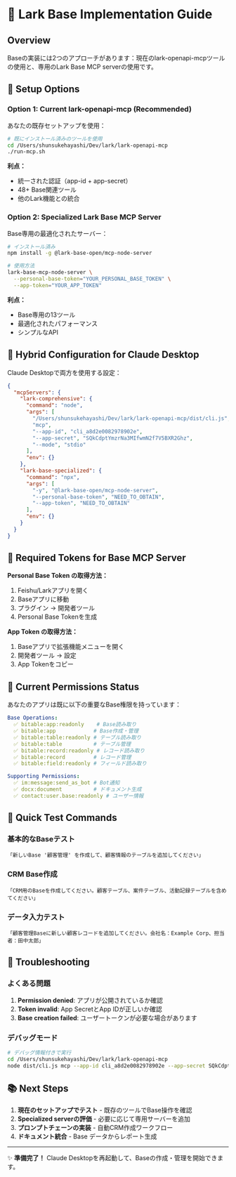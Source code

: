 # 🚀 Lark Base Implementation Guide

## Overview
Baseの実装には2つのアプローチがあります：現在のlark-openapi-mcpツールの使用と、専用のLark Base MCP serverの使用です。

## 🔧 Setup Options

### Option 1: Current lark-openapi-mcp (Recommended)
あなたの既存セットアップを使用：

```bash
# 既にインストール済みのツールを使用
cd /Users/shunsukehayashi/Dev/lark/lark-openapi-mcp
./run-mcp.sh
```

**利点：**
- 統一された認証（app-id + app-secret）
- 48+ Base関連ツール
- 他のLark機能との統合

### Option 2: Specialized Lark Base MCP Server
Base専用の最適化されたサーバー：

```bash
# インストール済み
npm install -g @lark-base-open/mcp-node-server

# 使用方法
lark-base-mcp-node-server \
  --personal-base-token="YOUR_PERSONAL_BASE_TOKEN" \
  --app-token="YOUR_APP_TOKEN"
```

**利点：**
- Base専用の13ツール
- 最適化されたパフォーマンス
- シンプルなAPI

## 🎯 Hybrid Configuration for Claude Desktop

Claude Desktopで両方を使用する設定：

```json
{
  "mcpServers": {
    "lark-comprehensive": {
      "command": "node",
      "args": [
        "/Users/shunsukehayashi/Dev/lark/lark-openapi-mcp/dist/cli.js",
        "mcp",
        "--app-id", "cli_a8d2e0082978902e",
        "--app-secret", "SQkCdptYmzrNa3MIfwmN2f7V5BXR2Ghz",
        "--mode", "stdio"
      ],
      "env": {}
    },
    "lark-base-specialized": {
      "command": "npx",
      "args": [
        "-y", "@lark-base-open/mcp-node-server",
        "--personal-base-token", "NEED_TO_OBTAIN",
        "--app-token", "NEED_TO_OBTAIN"
      ],
      "env": {}
    }
  }
}
```

## 📝 Required Tokens for Base MCP Server

**Personal Base Token の取得方法：**
1. Feishu/Larkアプリを開く
2. Baseアプリに移動
3. プラグイン → 開発者ツール
4. Personal Base Tokenを生成

**App Token の取得方法：**
1. Baseアプリで拡張機能メニューを開く
2. 開発者ツール → 設定
3. App Tokenをコピー

## 🔐 Current Permissions Status

あなたのアプリは既に以下の重要なBase権限を持っています：

```yaml
Base Operations:
  ✅ bitable:app:readonly    # Base読み取り
  ✅ bitable:app            # Base作成・管理
  ✅ bitable:table:readonly # テーブル読み取り
  ✅ bitable:table          # テーブル管理
  ✅ bitable:record:readonly # レコード読み取り
  ✅ bitable:record         # レコード管理
  ✅ bitable:field:readonly # フィールド読み取り

Supporting Permissions:
  ✅ im:message:send_as_bot # Bot通知
  ✅ docx:document          # ドキュメント生成
  ✅ contact:user.base:readonly # ユーザー情報
```

## 🚀 Quick Test Commands

### 基本的なBaseテスト
```
「新しいBase '顧客管理' を作成して、顧客情報のテーブルを追加してください」
```

### CRM Base作成
```
「CRM用のBaseを作成してください。顧客テーブル、案件テーブル、活動記録テーブルを含めてください」
```

### データ入力テスト
```
「顧客管理Baseに新しい顧客レコードを追加してください。会社名：Example Corp、担当者：田中太郎」
```

## 🔧 Troubleshooting

### よくある問題
1. **Permission denied**: アプリが公開されているか確認
2. **Token invalid**: App SecretとApp IDが正しいか確認
3. **Base creation failed**: ユーザートークンが必要な場合があります

### デバッグモード
```bash
# デバッグ情報付きで実行
cd /Users/shunsukehayashi/Dev/lark/lark-openapi-mcp
node dist/cli.js mcp --app-id cli_a8d2e0082978902e --app-secret SQkCdptYmzrNa3MIfwmN2f7V5BXR2Ghz --debug
```

## 📚 Next Steps

1. **現在のセットアップでテスト** - 既存のツールでBase操作を確認
2. **Specialized serverの評価** - 必要に応じて専用サーバーを追加
3. **プロンプトチェーンの実装** - 自動CRM作成ワークフロー
4. **ドキュメント統合** - Base データからレポート生成

---

✨ **準備完了！** Claude Desktopを再起動して、Baseの作成・管理を開始できます。